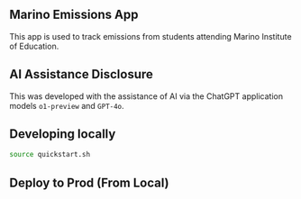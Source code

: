 ## Marino Emissions App

This app is used to track emissions from students attending Marino Institute of Education.

## AI Assistance Disclosure

This was developed with the assistance of AI via the ChatGPT application models `o1-preview` and `GPT-4o`.

## Developing locally

```sh
source quickstart.sh
```

## Deploy to Prod (From Local)


